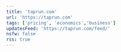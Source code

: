 ```yaml
---
title: 'taprun.com'
url: 'https://taprun.com'
tags: ['pricing', 'economics','business']
updatesFeed: 'https://taprun.com/feed/'
nsfw: false
rss: true
---
```

